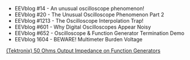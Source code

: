 - EEVblog #14 - An unusual oscilloscope phenomenon!
- EEVblog #20 - The Unusual Oscilloscope Phenomenon Part 2
- EEVblog #1213 - The Oscilloscope Interpolation Trap!
- EEVblog #601 - Why Digital Oscilloscopes Appear Noisy
- EEVblog #652 - Oscilloscope & Function Generator Termination Demo
- EEVblog 1604 - BEWARE! Multimeter Burden Voltage

[(Tektronix) 50 Ohms Output Impedance on Function Generators](https://www.tek.com/en/video/how-to/50-ohms-output-impedance-on-function-generators)
